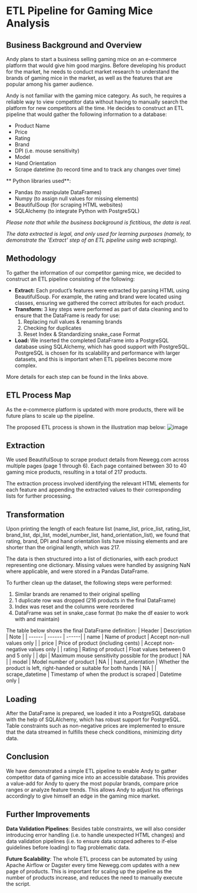 # ETL Pipeline for Gaming Mice Analysis
## Business Background and Overview
Andy plans to start a business selling gaming mice on an e-commerce platform that would give him good margins. Before developing his product for the market, he needs to conduct market research to understand the brands of gaming mice in the market, as well as the features that are popular among his gamer audience.

Andy is not familiar with the gaming mice category. As such, he requires a reliable way to view competitor data without having to manually search the platform for new competitors all the time. He decides to construct an ETL pipeline that would gather the following information to a database:
- Product Name
- Price
- Rating
- Brand
- DPI (i.e. mouse sensitivity)
- Model
- Hand Orientation
- Scrape datetime (to record time and to track any changes over time)

** Python libraries used**: 
- Pandas (to manipulate DataFrames)
- Numpy (to assign null values for missing elements)
- BeautifulSoup (for scraping HTML websites)
- SQLAlchemy (to integrate Python with PostgreSQL)

_Please note that while the business background is fictitious, the data is real._

_The data extracted is legal, and only used for learning purposes (namely, to demonstrate the 'Extract' step of an ETL pipeline using web scraping)._

## Methodology
To gather the information of our competitor gaming mice, we decided to construct an ETL pipeline consisting of the following:
- **Extract:** Each product’s features were extracted by parsing HTML using BeautifulSoup. For example, the rating and brand were located using classes, ensuring we gathered the correct attributes for each product.
- **Transform:** 3 key steps were performed as part of data cleaning and to ensure that the DataFrame is ready for use:
    1. Replacing null values & renaming brands
    2. Checking for duplicates
    3. Reset Index & Standardizing snake_case Format
- **Load:** We inserted the completed DataFrame into a PostgreSQL database using SQLAlchemy, which has good support with PostgreSQL. PostgreSQL is chosen for its scalability and performance with larger datasets, and this is important when ETL pipelines become more complex.

More details for each step can be found in the links above.

## **ETL Process Map**
As the e-commerce platform is updated with more products, there will be future plans to scale up the pipeline. 

The proposed ETL process is shown in the illustration map below:
![image](https://github.com/user-attachments/assets/6fa3b406-d480-462c-83c3-79106b242374)

## Extraction
We used BeautifulSoup to scrape product details from Newegg.com across multiple pages (page 1 through 6). Each page contained between 30 to 40 gaming mice products, resulting in a total of 217 products.

The extraction process involved identifying the relevant HTML elements for each feature and appending the extracted values to their corresponding lists for further processing.

## Transformation
Upon printing the length of each feature list (name_list, price_list, rating_list, brand_list, dpi_list, model_number_list, hand_orientation_list), we found that rating, brand, DPI and hand orientation lists have missing elements and are shorter than the original length, which was 217.

The data is then structured into a list of dictionaries, with each product representing one dictionary. Missing values were handled by assigning NaN where applicable, and were stored in a Pandas DataFrame.

To further clean up the dataset, the following steps were performed:
1. Similar brands are renamed to their original spelling
2. 1 duplicate row was dropped (216 products in the final DataFrame)
3. Index was reset and the columns were reordered
4. DataFrame was set in snake_case format (to make the df easier to work with and maintain)

The table below shows the final DataFrame definition:
| Header | Description | Note |
| ------ | ------ | ------|
| name | Name of product | Accept non-null values only |
| price | Price of product (including cents) | Accept non-negative values only |
| rating | Rating of product | Float values between 0 and 5 only |
| dpi | Maximum mouse sensitivity possible for the product | NA |
| model | Model number of product | NA |
| hand_orientation | Whether the product is left, right-handed or suitable for both hands | NA |
| scrape_datetime | Timestamp of when the product is scraped | Datetime only |

## Loading
After the DataFrame is prepared, we loaded it into a PostgreSQL database with the help of SQLAlchemy, which has robust support for PostgreSQL. Table constraints such as non-negative prices are implemented to ensure that the data streamed in fulfills these check conditions, minimizing dirty data.

## Conclusion
We have demonstrated a simple ETL pipeline to enable Andy to gather competitor data of gaming mice into an accessible database. This provides a value-add for Andy to query the most popular brands, compare price ranges or analyze feature trends. This allows Andy to adjust his offerings accordingly to give himself an edge in the gaming mice market.

## Further Improvements
**Data Validation Pipelines**: Besides table constraints, we will also consider introducing error handling (i.e. to handle unexpected HTML changes) and data validation pipelines (i.e. to ensure data scraped adheres to if-else guidelines before loading) to flag problematic data.

**Future Scalability**: The whole ETL process can be automated by using Apache Airflow or Dagster every time Newegg.com updates with a new page of products. This is important for scaling up the pipeline as the number of products increase, and reduces the need to manually execute the script.


